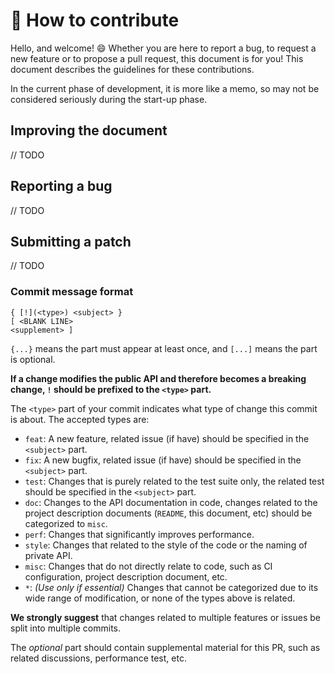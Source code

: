 # :city_sunrise: How to contribute

Hello, and welcome! :smile: Whether you are here to report a bug, to request a new feature or to propose a pull request, this document is for you! This document describes the guidelines for these contributions.

In the current phase of development, it is more like a memo, so may not be considered seriously during the start-up phase.

## Improving the document
// TODO
## Reporting a bug
// TODO

## Submitting a patch
// TODO

### Commit message format

```
{ [!](<type>) <subject> }
[ <BLANK LINE>
<supplement> ]
```

`{...}` means the part must appear at least once, and `[...]` means the part is optional.

**If a change modifies the public API and therefore becomes a breaking change, `!` should be prefixed to the `<type>` part.**

The `<type>` part of your commit indicates what type of change this commit is about. The
accepted types are:

 - `feat`: A new feature, related issue (if have) should be specified in the `<subject>` part.
 - `fix`: A new bugfix, related issue (if have) should be specified in the `<subject>` part.
 - `test`: Changes that is purely related to the test suite only, the related test should be specified in the `<subject>` part.
 - `doc`: Changes to the API documentation in code, changes related to the project description documents (`README`, this document, etc) should be categorized to `misc`.
 - `perf`: Changes that significantly improves performance.
 - `style`: Changes that related to the style of the code or the naming of private API.
 - `misc`: Changes that do not directly relate to code, such as CI configuration, project description document, etc.
 - `*`: *(Use only if essential)* Changes that cannot be categorized due to its wide range of modification, or none of the types above is related.

**We strongly suggest** that changes related to multiple features or issues be split into multiple commits.

The *optional* <supplement> part should contain supplemental material for this PR, such as related discussions, performance test, etc.